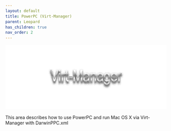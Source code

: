 ```yaml
---
layout: default
title: PowerPC (Virt-Manager)
parent: Leopard
has_children: true
nav_order: 2
---
```


<p align="center">
  <img width="650" height="200" src="../../../../assets/HeaderVirtManager.png">
</p>

This area describes how to use PowerPC and run Mac OS X via Virt-Manager with DarwinPPC.xml
